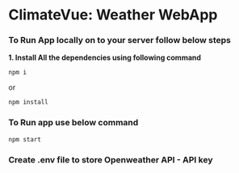 # ClimateVue: Weather WebApp

### To Run App locally on to your server follow below steps

**1. Install All the dependencies using following command**

```
npm i
```
or 

```
npm install
```

### To Run app use below command 

```
npm start
```

### Create .env file to store Openweather API - API key

